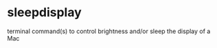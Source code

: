 sleepdisplay
============

terminal command(s) to control brightness and/or sleep the display of a Mac
